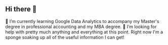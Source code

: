 ## Hi there 👋
🌱 I’m currently learning Google Data Analytics to accompany my Master's degree in professional accounting and my MBA degree.
🤔 I’m looking for help with pretty much anything and everything at this point. Right now I'm a sponge soaking up all of the useful information I can get!

